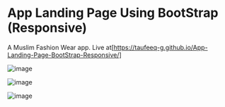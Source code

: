 # App Landing Page Using BootStrap (Responsive)

A Muslim Fashion Wear app.  Live at[https://taufeeq-g.github.io/App-Landing-Page-BootStrap-Responsive/]

![image](https://github.com/taufeeq-g/App-Landing-Page-BootStrap-Responsive/assets/125188738/105ca36f-09c8-46d3-8229-d8218856cd12)

![image](https://github.com/taufeeq-g/App-Landing-Page-BootStrap-Responsive/assets/125188738/fe47edaf-d26f-4cba-aef2-d9f2d516f843)

![image](https://github.com/taufeeq-g/App-Landing-Page-BootStrap-Responsive/assets/125188738/429e5c08-09d1-4c0c-9acd-25d5b86fb91d)
